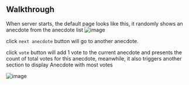 ## Walkthrough
When server starts, the default page looks like this, it randomly shows an anecdote from the anecdote list 
![image](https://user-images.githubusercontent.com/6346145/103394260-56e19780-4af5-11eb-8bc3-552c96489286.png)

click `next anecdote` button will go to another anecdote. 

click `vote` button will add 1 vote to the current anecdote and presents the count of total votes for this anecdote, meanwhile, it also triggers another section to display Anecdote with most votes

![image](https://user-images.githubusercontent.com/6346145/103394434-69a89c00-4af6-11eb-9f2e-2bde4bb59d16.png)

